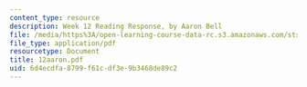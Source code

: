 ```yaml
---
content_type: resource
description: Week 12 Reading Response, by Aaron Bell
file: /media/https%3A/open-learning-course-data-rc.s3.amazonaws.com/sts-035-the-history-of-computing-spring-2004/6d4ecdfa8799f61cdf3e9b3468de89c2_12aaron.pdf
file_type: application/pdf
resourcetype: Document
title: 12aaron.pdf
uid: 6d4ecdfa-8799-f61c-df3e-9b3468de89c2
---
```

